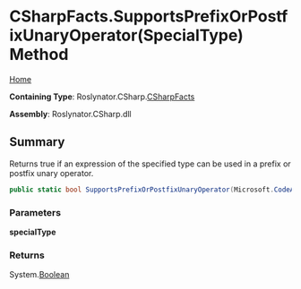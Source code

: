 # CSharpFacts\.SupportsPrefixOrPostfixUnaryOperator\(SpecialType\) Method

[Home](../../../../README.md)

**Containing Type**: Roslynator\.CSharp\.[CSharpFacts](../README.md)

**Assembly**: Roslynator\.CSharp\.dll

## Summary

Returns true if an expression of the specified type can be used in a prefix or postfix unary operator\.

```csharp
public static bool SupportsPrefixOrPostfixUnaryOperator(Microsoft.CodeAnalysis.SpecialType specialType)
```

### Parameters

**specialType**

### Returns

System\.[Boolean](https://docs.microsoft.com/en-us/dotnet/api/system.boolean)

